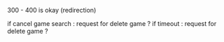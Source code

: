 300 - 400 is okay (redirection)

if cancel game search : request for delete game ?
if timeout : request for delete game ?
